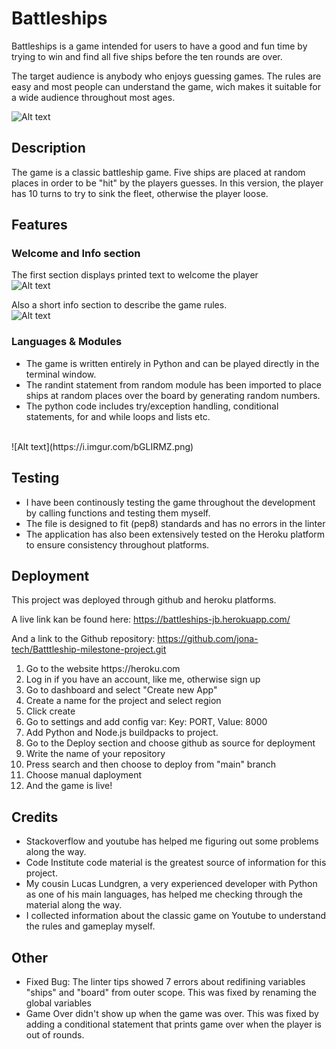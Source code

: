 # Battleships

Battleships is a game intended for users to have a good and fun time by trying to win and find all five ships before the ten rounds are over. 

The target audience is anybody who enjoys guessing games.
The rules are easy and most people can understand the game, wich makes it suitable for a wide audience throughout most ages.

![Alt text](https://i.imgur.com/LoOLwIW.png)

## Description

The game is a classic battleship game. Five ships are placed at random places in order to be "hit" by the players guesses. In this version, the player has 10 turns to try to sink the fleet, otherwise the player loose. 

## Features

### Welcome and Info section

The first section displays printed text to welcome the player <br>
![Alt text](https://i.imgur.com/wB9kzxi.png)

Also a short info section to describe the game rules.<br>
![Alt text](https://i.imgur.com/WVjXjcs.png)


### Languages & Modules

* The game is written entirely in Python and can be played directly in the terminal window.
* The randint statement from random module has been imported to place ships at random places over the board by generating random numbers.
* The python code includes try/exception handling, conditional statements, for and while loops and lists etc.
<br>
![Alt text](https://i.imgur.com/bGLIRMZ.png)

## Testing

* I have been continously testing the game throughout the development by calling functions and testing them myself. 
* The file is designed to fit (pep8) standards and has no errors in the linter<br>
* The application has also been extensively tested on the Heroku platform to ensure consistency throughout platforms.

## Deployment

This project was deployed through github and heroku platforms.

A live link kan be found here: https://battleships-jb.herokuapp.com/

And a link to the Github repository: https://github.com/jona-tech/Batttleship-milestone-project.git


<ol>
<li>Go to the website https://heroku.com </li>
<li>Log in if you have an account, like me, otherwise sign up</li>
<li>Go to dashboard and select "Create new App"</li>
<li>Create a name for the project and select region</li>
<li>Click create</li>
<li>Go to settings and add config var: Key: PORT, Value: 8000</li>
<li>Add Python and Node.js buildpacks to project.</li>
<li>Go to the Deploy section and choose github as source for deployment</li>
<li>Write the name of your repository</li>
<li>Press search and then choose to deploy from "main" branch</li>
<li>Choose manual daployment</li>
<li>And the game is live!</li>
</ol>

## Credits

* Stackoverflow and youtube has helped me figuring out some problems along the way.
* Code Institute code material is the greatest source of information for this project.
* My cousin Lucas Lundgren, a very experienced developer with Python as one of his main languages, has helped me checking through the material along the way.
* I collected information about the classic game on Youtube to understand the rules and gameplay myself.

## Other

* Fixed Bug: The linter tips showed 7 errors about redifining variables "ships" and "board" from outer scope. 
This was fixed by renaming the global variables
* Game Over didn't show up when the game was over. 
This was fixed by adding a conditional statement that prints game over when the player is out of rounds.

